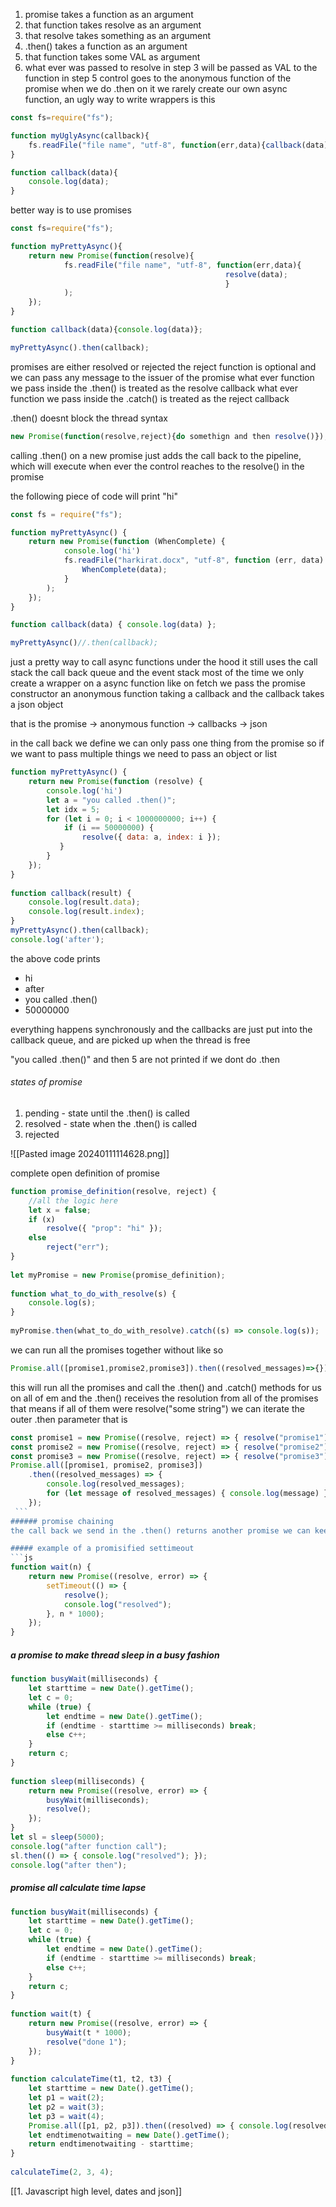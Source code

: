 1. promise takes a function as an argument
2. that function takes resolve as an argument
3. that resolve takes something as an argument
4. .then() takes a function as an argument
5. that function takes some VAL as argument
6. what ever was passed to resolve in step 3 will be passed as VAL to the function in step 5
control goes to the anonymous function of the promise when we do .then on it
we rarely create our own async function, an ugly way to write wrappers is this
```js
const fs=require("fs");

function myUglyAsync(callback){
	fs.readFile("file name", "utf-8", function(err,data){callback(data);} );
}

function callback(data){
	console.log(data);
}
```
better way is to use promises
```js
const fs=require("fs");

function myPrettyAsync(){
	return new Promise(function(resolve){
			fs.readFile("file name", "utf-8", function(err,data){
												resolve(data);
												}
			);
	});
}

function callback(data){console.log(data)};

myPrettyAsync().then(callback);
```
promises are either resolved or rejected
the reject function is optional and we can pass any message to the issuer of the promise 
what ever function we pass inside the .then() is treated as the resolve callback
what ever function we pass inside the .catch() is treated as the reject callback 

.then() doesnt block the thread
syntax
```js
new Promise(function(resolve,reject){do somethign and then resolve()});
```
calling .then() on a new promise just adds the call back to the pipeline, which will execute when ever the control reaches to the resolve() in the promise

the following piece of code will print "hi"

```js
const fs = require("fs");

function myPrettyAsync() {
	return new Promise(function (WhenComplete) {
			console.log('hi')
			fs.readFile("harkirat.docx", "utf-8", function (err, data) {
				WhenComplete(data);
			}
		);
	});
}

function callback(data) { console.log(data) };

myPrettyAsync()//.then(callback);
```

just a pretty way to call async functions
under the hood it still uses the call stack the call back queue and the event stack
most of the time we only create a wrapper on a async function like on fetch
we pass the promise constructor an anonymous function taking a callback
and the callback takes a json object

that is the promise -> anonymous function -> callbacks -> json 

in the call back we define we can only pass one thing from the promise so if we want to pass multiple things we need to pass an object or list

```js
function myPrettyAsync() {
    return new Promise(function (resolve) {
        console.log('hi')
        let a = "you called .then()";
        let idx = 5;
        for (let i = 0; i < 1000000000; i++) {
            if (i == 50000000) {
                resolve({ data: a, index: i });
           }
        }
    });
}
 
function callback(result) {
    console.log(result.data);
    console.log(result.index);
}
myPrettyAsync().then(callback);
console.log('after');
```

the above code prints 
- hi
- after 
- you called .then()
- 50000000

everything happens synchronously and the callbacks are just put into the callback queue, and are picked up when the thread is free

"you called .then()" and then 5 are not printed if we dont do .then
###### states of promise
1. pending - state until the .then() is called
2. resolved - state when the .then() is called
3. rejected

![[Pasted image 20240111114628.png]]

complete open definition of promise
```js
function promise_definition(resolve, reject) {
    //all the logic here
    let x = false;
    if (x)
        resolve({ "prop": "hi" });
    else
        reject("err");
}
 
let myPromise = new Promise(promise_definition);
  
function what_to_do_with_resolve(s) {
    console.log(s);
}
  
myPromise.then(what_to_do_with_resolve).catch((s) => console.log(s));
```


we can run all the promises together without like so
```js
Promise.all([promise1,promise2,promise3]).then((resolved_messages)=>{});
```
this will run all the promises and call the .then() and .catch() methods for us on all of em
and the .then() receives the resolution from all of the promises that means if all of them were resolve("some string") we can iterate the outer .then parameter that is

```js
const promise1 = new Promise((resolve, reject) => { resolve("promise1"); });
const promise2 = new Promise((resolve, reject) => { resolve("promise2"); });
const promise3 = new Promise((resolve, reject) => { resolve("promise3"); });
Promise.all([promise1, promise2, promise3])
    .then((resolved_messages) => {
        console.log(resolved_messages);
        for (let message of resolved_messages) { console.log(message) }
    });
 ```
###### promise chaining
the call back we send in the .then() returns another promise we can keep going on with .then()

##### example of a promisified settimeout
```js
function wait(n) {
    return new Promise((resolve, error) => {
        setTimeout(() => {
            resolve();
            console.log("resolved");
        }, n * 1000);
    });
}
```

##### a promise to make thread sleep in a busy fashion
```js
function busyWait(milliseconds) {
    let starttime = new Date().getTime();
    let c = 0;
    while (true) {
        let endtime = new Date().getTime();
        if (endtime - starttime >= milliseconds) break;
        else c++;
    }
    return c;
}
  
function sleep(milliseconds) {
    return new Promise((resolve, error) => {
        busyWait(milliseconds);
        resolve();
    });
}
let sl = sleep(5000);
console.log("after function call");
sl.then(() => { console.log("resolved"); });
console.log("after then");
```

##### promise all calculate time lapse
```js
function busyWait(milliseconds) {
    let starttime = new Date().getTime();
    let c = 0;
    while (true) {
        let endtime = new Date().getTime();
        if (endtime - starttime >= milliseconds) break;
        else c++;
    }
    return c;
}
  
function wait(t) {
    return new Promise((resolve, error) => {
        busyWait(t * 1000);
        resolve("done 1");
    });
}
  
function calculateTime(t1, t2, t3) {
    let starttime = new Date().getTime();
    let p1 = wait(2);
    let p2 = wait(3);
    let p3 = wait(4);
    Promise.all([p1, p2, p3]).then((resolved) => { console.log(resolved); });
    let endtimenotwaiting = new Date().getTime();
    return endtimenotwaiting - starttime;
}
  
calculateTime(2, 3, 4);
```



[[1. Javascript high level, dates and json]]